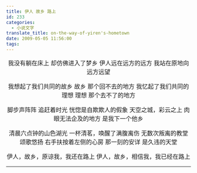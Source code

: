```yaml
---
title: 伊人 故乡 路上
id: 233
categories:
  - 小说文字
translate_title: on-the-way-of-yiren's-hometown
date: 2009-05-05 11:56:00
tags:
---
```

我没有躺在床上
却仿佛进入了梦乡
伊人远在远方的远方
我站在原地向远方远望

我想起了我们共同的故乡
故乡
那个回不去的地方
我忆起了我们共同的理想
理想
那个去不了的地方

脚步声阵阵
追赶着时光
恍惚是自欺欺人的假象
天空之城，彩云之上
肉眼无法企及的地方
是我下一个他乡

清晨六点钟的山色湖光
一杯清茗，唤醒了满腹离伤
无数次叛离的教堂
颂歌悠扬
右手扶按着左侧的心房
那一刻的安详
是久违的天堂

伊人，故乡，原谅我，我还在路上
伊人，故乡，相信我，我已经在路上

---

<style>
  p{font-family: sans-serif; font-size: 12pt; text-align: center;}
</style>
